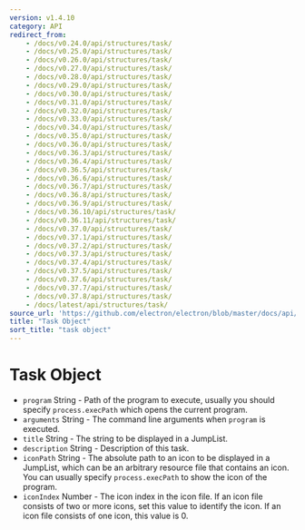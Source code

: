 ```yaml
---
version: v1.4.10
category: API
redirect_from:
    - /docs/v0.24.0/api/structures/task/
    - /docs/v0.25.0/api/structures/task/
    - /docs/v0.26.0/api/structures/task/
    - /docs/v0.27.0/api/structures/task/
    - /docs/v0.28.0/api/structures/task/
    - /docs/v0.29.0/api/structures/task/
    - /docs/v0.30.0/api/structures/task/
    - /docs/v0.31.0/api/structures/task/
    - /docs/v0.32.0/api/structures/task/
    - /docs/v0.33.0/api/structures/task/
    - /docs/v0.34.0/api/structures/task/
    - /docs/v0.35.0/api/structures/task/
    - /docs/v0.36.0/api/structures/task/
    - /docs/v0.36.3/api/structures/task/
    - /docs/v0.36.4/api/structures/task/
    - /docs/v0.36.5/api/structures/task/
    - /docs/v0.36.6/api/structures/task/
    - /docs/v0.36.7/api/structures/task/
    - /docs/v0.36.8/api/structures/task/
    - /docs/v0.36.9/api/structures/task/
    - /docs/v0.36.10/api/structures/task/
    - /docs/v0.36.11/api/structures/task/
    - /docs/v0.37.0/api/structures/task/
    - /docs/v0.37.1/api/structures/task/
    - /docs/v0.37.2/api/structures/task/
    - /docs/v0.37.3/api/structures/task/
    - /docs/v0.37.4/api/structures/task/
    - /docs/v0.37.5/api/structures/task/
    - /docs/v0.37.6/api/structures/task/
    - /docs/v0.37.7/api/structures/task/
    - /docs/v0.37.8/api/structures/task/
    - /docs/latest/api/structures/task/
source_url: 'https://github.com/electron/electron/blob/master/docs/api/structures/task.md'
title: "Task Object"
sort_title: "task object"
---
```


# Task Object

* `program` String - Path of the program to execute, usually you should
  specify `process.execPath` which opens the current program.
* `arguments` String - The command line arguments when `program` is
  executed.
* `title` String - The string to be displayed in a JumpList.
* `description` String - Description of this task.
* `iconPath` String - The absolute path to an icon to be displayed in a
  JumpList, which can be an arbitrary resource file that contains an icon. You
  can usually specify `process.execPath` to show the icon of the program.
* `iconIndex` Number - The icon index in the icon file. If an icon file
  consists of two or more icons, set this value to identify the icon. If an
  icon file consists of one icon, this value is 0.
